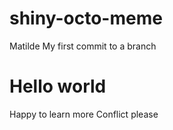 # shiny-octo-meme
Matilde
My first commit to a branch
# Hello world
Happy to learn more
Conflict please
